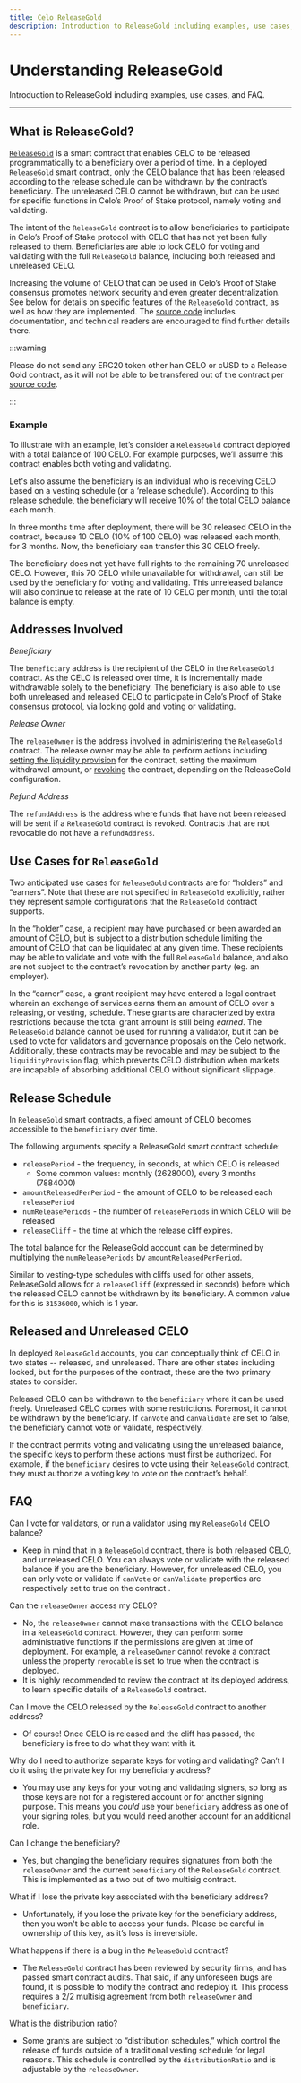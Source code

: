 ```yaml
---
title: Celo ReleaseGold
description: Introduction to ReleaseGold including examples, use cases, and FAQ.
---
```


# Understanding ReleaseGold

Introduction to ReleaseGold including examples, use cases, and FAQ. 

___

## What is ReleaseGold?

[`ReleaseGold`](https://github.com/celo-org/celo-monorepo/blob/master/packages/protocol/contracts/governance/ReleaseGold.sol) is a smart contract that enables CELO to be released programmatically to a beneficiary over a period of time. In a deployed `ReleaseGold` smart contract, only the CELO balance that has been released according to the release schedule can be withdrawn by the contract’s beneficiary. The unreleased CELO cannot be withdrawn, but can be used for specific functions in Celo’s Proof of Stake protocol, namely voting and validating.

The intent of the `ReleaseGold` contract is to allow beneficiaries to participate in Celo’s Proof of Stake protocol with CELO that has not yet been fully released to them. Beneficiaries are able to lock CELO for voting and validating with the full `ReleaseGold` balance, including both released and unreleased CELO.

Increasing the volume of CELO that can be used in Celo’s Proof of Stake consensus promotes network security and even greater decentralization. See below for details on specific features of the `ReleaseGold` contract, as well as how they are implemented. The [source code](https://github.com/celo-org/celo-monorepo/blob/master/packages/protocol/contracts/governance/ReleaseGold.sol) includes documentation, and technical readers are encouraged to find further details there.

:::warning

Please do not send any ERC20 token other han CELO or cUSD to a Release Gold contract, as it will not be able to be transfered out of the contract per [source code](https://github.com/celo-org/celo-monorepo/blob/master/packages/protocol/contracts/governance/ReleaseGold.sol#L164).

:::

### Example

To illustrate with an example, let’s consider a `ReleaseGold` contract deployed with a total balance of 100 CELO. For example purposes, we’ll assume this contract enables both voting and validating.

Let's also assume the beneficiary is an individual who is receiving CELO based on a vesting schedule (or a ‘release schedule’). According to this release schedule, the beneficiary will receive 10% of the total CELO balance each month.

In three months time after deployment, there will be 30 released CELO in the contract, because 10 CELO (10% of 100 CELO) was released each month, for 3 months. Now, the beneficiary can transfer this 30 CELO freely.

The beneficiary does not yet have full rights to the remaining 70 unreleased CELO. However, this 70 CELO while unavailable for withdrawal, can still be used by the beneficiary for voting and validating. This unreleased balance will also continue to release at the rate of 10 CELO per month, until the total balance is empty.

## Addresses Involved

*Beneficiary*

The `beneficiary` address is the recipient of the CELO in the `ReleaseGold` contract. As the CELO is released over time, it is incrementally made withdrawable solely to the beneficiary. The beneficiary is also able to use both unreleased and released CELO to participate in Celo’s Proof of Stake consensus protocol, via locking gold and voting or validating.

*Release Owner*

The `releaseOwner` is the address involved in administering the `ReleaseGold` contract. The release owner may be able to perform actions including [setting the liquidity provision](https://github.com/celo-org/celo-monorepo/blob/master/packages/protocol/contracts/governance/ReleaseGold.sol#L268) for the contract, setting the maximum withdrawal amount, or [revoking](https://github.com/celo-org/celo-monorepo/blob/master/packages/protocol/contracts/governance/ReleaseGold.sol#L362) the contract, depending on the ReleaseGold configuration.

*Refund Address*

The `refundAddress` is the address where funds that have not been released will be sent if a `ReleaseGold` contract is revoked. Contracts that are not revocable do not have a `refundAddress`.

## Use Cases for `ReleaseGold`

Two anticipated use cases for `ReleaseGold` contracts are for “holders” and “earners”. Note that these are not specified in `ReleaseGold` explicitly, rather they represent sample configurations that the `ReleaseGold` contract supports.

In the “holder” case, a recipient may have purchased or been awarded an amount of CELO, but is subject to a distribution schedule limiting the amount of CELO that can be liquidated at any given time. These recipients may be able to validate and vote with the full `ReleaseGold` balance, and also are not subject to the contract’s revocation by another party (eg. an employer).

In the “earner” case, a grant recipient may have entered a legal contract wherein an exchange of services earns them an amount of CELO over a releasing, or vesting, schedule. These grants are characterized by extra restrictions because the total grant amount is still being *earned*. The `ReleaseGold` balance cannot be used for running a validator, but it can be used to vote for validators and governance proposals on the Celo network. Additionally, these contracts may be revocable and may be subject to the `liquidityProvision` flag, which prevents CELO distribution when markets are incapable of absorbing additional CELO without significant slippage.

## Release Schedule

In `ReleaseGold` smart contracts, a fixed amount of CELO becomes accessible to the `beneficiary` over time.

The following arguments specify a ReleaseGold smart contract schedule:

- `releasePeriod` - the frequency, in seconds, at which CELO is released
    - Some common values: monthly (2628000), every 3 months (7884000)
- `amountReleasedPerPeriod` - the amount of CELO to be released each `releasePeriod`
- `numReleasePeriods` - the number of `releasePeriods` in which CELO will be released
- `releaseCliff` - the time at which the release cliff expires.

The total balance for the ReleaseGold account can be determined by multiplying the `numReleasePeriods` by `amountReleasedPerPeriod`.

Similar to vesting-type schedules with cliffs used for other assets, ReleaseGold allows for a `releaseCliff` (expressed in seconds) before which the released CELO cannot be withdrawn by its beneficiary. A common value for this is `31536000`, which is 1 year.

## Released and Unreleased CELO

In deployed `ReleaseGold` accounts, you can conceptually think of CELO in two states -- released, and unreleased. There are other states including locked, but for the purposes of the contract, these are the two primary states to consider.

Released CELO can be withdrawn to the `beneficiary` where it can be used freely. Unreleased CELO comes with some restrictions. Foremost, it cannot be withdrawn by the beneficiary. If `canVote` and `canValidate` are set to false, the beneficiary cannot vote or validate, respectively.

If the contract permits voting and validating using the unreleased balance, the specific keys to perform these actions must first be authorized. For example, if the `beneficiary` desires to vote using their `ReleaseGold` contract, they must authorize a voting key to vote on the contract’s behalf.

## FAQ

Can I vote for validators, or run a validator using my `ReleaseGold` CELO balance?

- Keep in mind that in a `ReleaseGold` contract, there is both released CELO, and unreleased CELO. You can always vote or validate with the released balance if you are the beneficiary. However, for unreleased CELO, you can only vote or validate if `canVote` or `canValidate` properties are respectively set to true on the contract .

Can the `releaseOwner` access my CELO?

- No, the `releaseOwner` cannot make transactions with the CELO balance in a `ReleaseGold` contract. However, they can perform some administrative functions if the permissions are given at time of deployment. For example, a `releaseOwner` cannot revoke a contract unless the property `revocable` is set to true when the contract is deployed.
- It is highly recommended to review the contract at its deployed address, to learn specific details of a `ReleaseGold` contract.

Can I move the CELO released by the `ReleaseGold` contract to another address?

- Of course! Once CELO is released and the cliff has passed, the beneficiary is free to do what they want with it.

Why do I need to authorize separate keys for voting and validating? Can’t I do it using the private key for my beneficiary address?

- You may use any keys for your voting and validating signers, so long as those keys are not for a registered account or for another signing purpose. This means you *could* use your `beneficiary` address as one of your signing roles, but you would need another account for an additional role.

Can I change the beneficiary?

- Yes, but changing the beneficiary requires signatures from both the `releaseOwner` and the current `beneficiary` of the `ReleaseGold` contract. This is implemented as a two out of two multisig contract.

What if I lose the private key associated with the beneficiary address?

- Unfortunately, if you lose the private key for the beneficiary address, then you won't be able to access your funds. Please be careful in ownership of this key, as it’s loss is irreversible.

What happens if there is a bug in the `ReleaseGold` contract?

- The `ReleaseGold` contract has been reviewed by security firms, and has passed smart contract audits. That said, if any unforeseen bugs are found, it is possible to modify the contract and redeploy it. This process requires a 2/2 multisig agreement from both `releaseOwner` and `beneficiary`.

What is the distribution ratio?

- Some grants are subject to “distribution schedules,” which control the release of funds outside of a traditional vesting schedule for legal reasons. This schedule is controlled by the `distributionRatio` and is adjustable by the `releaseOwner`.
